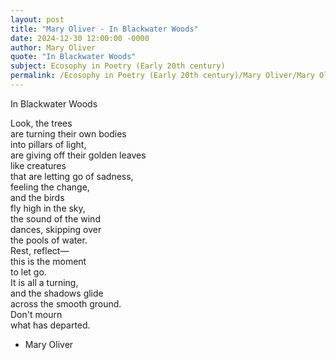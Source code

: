 ```yaml
---
layout: post
title: "Mary Oliver - In Blackwater Woods"
date: 2024-12-30 12:00:00 -0000
author: Mary Oliver
quote: "In Blackwater Woods"
subject: Ecosophy in Poetry (Early 20th century)
permalink: /Ecosophy in Poetry (Early 20th century)/Mary Oliver/Mary Oliver - In Blackwater Woods
---
```


In Blackwater Woods

Look, the trees  
     are turning their own bodies  
     into pillars of light,  
     are giving off their golden leaves  
     like creatures  
     that are letting go of sadness,  
     feeling the change,  
     and the birds  
     fly high in the sky,  
     the sound of the wind  
     dances, skipping over  
     the pools of water.  
     Rest, reflect—  
     this is the moment  
     to let go.  
     It is all a turning,  
     and the shadows glide  
     across the smooth ground.  
     Don't mourn  
     what has departed.

- Mary Oliver
